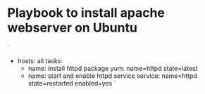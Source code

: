 # Playbook to install apache webserver on Ubuntu 

`
- hosts: all
  tasks:
  - name: install httpd package
    yum: name=httpd state=latest
  - name: start and enable httpd service
    service: name=httpd state=restarted enabled=yes
`
    

